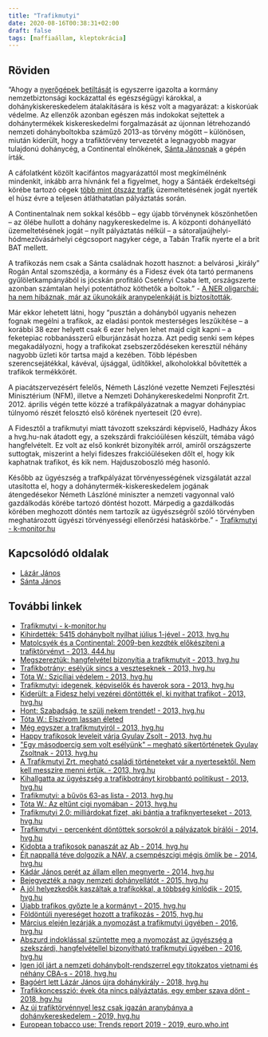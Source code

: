 ```yaml
---
title: "Trafikmutyi"
date: 2020-08-16T00:38:31+02:00
draft: false
tags: [maffiaállam, kleptokrácia]
---
```


## Röviden

“Ahogy a [nyerőgépek betiltását](../szerencsejatek) is egyszerre igazolta a kormány nemzetbiztonsági kockázattal és egészségügyi károkkal, a dohánykiskereskedelem átalakítására is kész volt a magyarázat: a kiskorúak védelme. Az ellenzők azonban egészen más indokokat sejtettek a dohánytermékek kiskereskedelmi forgalmazását az újonnan létrehozandó nemzeti dohányboltokba száműző 2013-as törvény mögött – különösen, miután kiderült, hogy a trafiktörvény tervezetét a legnagyobb magyar tulajdonú dohánycég, a Continental elnökének, [Sánta Jánosnak](../miattuk-szar-hely-ez-az-orszag/santa-janos) a gépén írták.

A cáfolatként közölt kacifántos magyarázattól most megkímélnénk mindenkit, inkább arra hívnánk fel a figyelmet, hogy a Sántáék érdekeltségi körébe tartozó cégek [több mint ötszáz trafik](https://hvg.hu/gazdasag/20130620_500_trafik_egyetlen_kezben_trafikmutyi) üzemeltetésének jogát nyerték el húsz évre a teljesen átláthatatlan pályáztatás során.

A Continentalnak nem sokkal később – egy újabb törvénynek köszönhetően – az ölébe hullott a dohány nagykereskedelme is. A központi dohányellátó üzemeltetésének jogát – nyílt pályáztatás nélkül – a sátoraljaújhelyi-hódmezővásárhelyi cégcsoport nagyker cége, a Tabán Trafik nyerte el a brit BAT mellett.

A trafikozás nem csak a Sánta családnak hozott hasznot: a belvárosi „király” Rogán Antal szomszédja, a kormány és a Fidesz évek óta tartó permanens gyűlöletkampányából is jócskán profitáló Csetényi Csaba lett, országszerte azonban számtalan helyi potentáthoz köthetők a boltok.” - [A NER oligarchái: ha nem hibáznak, már az ükunokáik aranypelenkáját is biztosították](https://hvg.hu/kkv/20180228_haveri_kapitalizmus_korrupcio_orban_kormany_simicska_meszaros_tiborcz_garancsi_santa_rogan_speder).

Már ekkor lehetett látni, hogy “pusztán a dohányból ugyanis nehezen fognak megélni a trafikok, az eladási pontok mesterséges leszűkítése – a korábbi 38 ezer helyett csak 6 ezer helyen lehet majd cigit kapni – a feketepiac robbanásszerű elburjánzását hozza. Azt pedig senki sem képes megakadályozni, hogy a trafikokat zsebszerződéseken keresztül néhány nagyobb üzleti kör tartsa majd a kezében. Több lépésben szerencsejátékkal, kávéval, újsággal, üdítőkkel, alkoholokkal bővítették a trafikok termékkörét.

A piacátszervezésért felelős, Németh Lászlóné vezette Nemzeti Fejlesztési Minisztérium (NFM), illetve a Nemzeti Dohánykereskedelmi Nonprofit Zrt. 2012. április végén tette közzé a trafikpályázatnak a magyar dohánypiac túlnyomó részét felosztó első körének nyerteseit (20 évre).

A Fidesztől a trafikmutyi miatt távozott szekszárdi képviselő, Hadházy Ákos a hvg.hu-nak átadott egy, a szekszárdi frakcióülésen készült, témába vágó hangfelvételt. Ez volt az első konkrét bizonyíték arról, amiről országszerte suttogtak, miszerint a helyi fideszes frakcióüléseken dőlt el, hogy kik kaphatnak trafikot, és kik nem. Hajduszoboszló még hasonló.

Később az ügyészség a trafkpályázat törvényességének vizsgálatát azzal utasította el, hogy a dohánytermék-kiskereskedelem jogának átengedésekor Németh Lászlóné miniszter a nemzeti vagyonnal való gazdálkodás körébe tartozó döntést hozott. Márpedig a gazdálkodás körében meghozott döntés nem tartozik az ügyészségről szóló törvényben meghatározott ügyészi törvényességi ellenőrzési hatáskörbe.” - [Trafikmutyi - k-monitor.hu](https://adatbazis.k-monitor.hu/adatbazis/cimkek/trafikmutyi)

## Kapcsolódó oldalak

- [Lázár János](../../miattuk-szar-hely-ez-az-orszag/lazar-janos)
- [Sánta János](../../miattuk-szar-hely-ez-az-orszag/santa-janos)

## További linkek

- [Trafikmutyi - k-monitor.hu](https://adatbazis.k-monitor.hu/adatbazis/cimkek/trafikmutyi)
- [Kihirdették: 5415 dohánybolt nyílhat július 1-jével - 2013, hvg.hu](https://hvg.hu/kkv/20130423_Kihirdettek_5415_dohanybolt_nyilhat_juliu)
- [Matolcsyék és a Continental: 2009-ben kezdték előkészíteni a trafiktörvényt - 2013, 444.hu](https://444.hu/2013/05/27/matolcsyek-es-a-continental-2009-ben-kezdtek-elokesziteni-a-trafiktorvenyt/)
- [Megszereztük: hangfelvétel bizonyítja a trafikmutyit - 2013, hvg.hu](https://hvg.hu/itthon/20130509_trafik_Szekszard_Fidesz_hangfelvetel)
- [Trafikbotrány: esélyük sincs a veszteseknek - 2013, hvg.hu](https://hvg.hu/gazdasag/20130522_Trafikbotrany_eselyuk_sincs_a_vesztesekne)
- [Tóta W.: Szicíliai védelem - 2013, hvg.hu](https://hvg.hu/w/20130523_Sziciliai_vedelem)
- [Trafikmutyi: idegenek, képviselők és haverok sora - 2013, hvg.hu](https://hvg.hu/gazdasag/20130425_Trafikmutyi_idegenek_kepviselok_polgarmes)
- [Kiderült: a Fidesz helyi vezérei döntötték el, ki nyithat trafikot - 2013, hvg.hu](https://hvg.hu/itthon/20130426_Trafikmutyi_Fidesz_valasztokeruleti_elnok)
- [Hont: Szabadság, te szülj nekem trendet! - 2013, hvg.hu](https://hvg.hu/velemeny/20130429_Hont_Szabadsag_te_szulj_nekem_trendet)
- [Tóta W.: Elszívom lassan életed](https://hvg.hu/w/20130430_Elszivom_lassan_eleted)
- [Még egyszer a trafikmutyiról - 2013, hvg.hu](https://hvg.hu/velemeny.nyuzsog/20130425_Meg_egyszer_a_trafikmutyirol)
- [Happy trafikosok leveleit várja Gyulay Zsolt - 2013, hvg.hu](https://hvg.hu/gazdasag/20130612_Happy_trafikosok_leveleit_varja_Gyulay_Zs)
- ["Egy másodpercig sem volt esélyünk" – megható sikertörténetek Gyulay Zsoltnak - 2013, hvg.hu](https://hvg.hu/gazdasag/20130613_Egy_masodpercig_sem_volt_eselyunk)
- [A Trafikmutyi Zrt. megható családi történeteket vár a nyertesektől. Nem kell messzire menni értük. - 2013, hvg.hu](https://hvg.hu/velemeny.nyuzsog/20130613_Draga_sogor_kedves_Zsolt)
- [Kihallgatta az ügyészség a trafikbotrányt kirobbantó politikust - 2013, hvg.hu](https://hvg.hu/itthon/20130708_Kihallgatta_a_rendorseg_a_trafikbotranyt)
- [Trafikmutyi: a bűvös 63-as lista - 2013, hvg.hu](https://hvg.hu/gazdasag/20130723_Trafikmutyi_a_buvos_63as_lista)
- [Tóta W.: Az eltűnt cigi nyomában - 2013, hvg.hu](https://hvg.hu/w/20130821_Az_eltunt_cigi_nyomaban)
- [Trafikmutyi 2.0: milliárdokat fizet, aki bántja a trafiknyerteseket - 2013, hvg.hu](https://hvg.hu/gazdasag/20130824_Trafikmutyi_20_milliardokat_fizet_aki_ban)
- [Trafikmutyi - percenként döntöttek sorsokról a pályázatok bírálói - 2014, hvg.hu](https://hvg.hu/gazdasag/20140627_Trafikmutyi__percenkent_dontottek_sorsok)
- [Kidobta a trafikosok panaszát az Ab - 2014, hvg.hu](https://hvg.hu/itthon/20140708_Kidobta_a_trafikosok_panaszat_az_Ab)
- [Éjt nappallá téve dolgozik a NAV, a csempészcigi mégis ömlik be - 2014, hvg.hu](https://hvg.hu/gazdasag/20140916_Ejt_nappalla_teve_dolgozik_a_NAV_a_csempe)
- [Kádár János perét az állam ellen megnyerte - 2014, hvg.hu](https://hvg.hu/kkv/20141001_Kadar_Janos_peret_az_allam_ellen_megnyert)
- [Bejegyezték a nagy nemzeti dohányellátót - 2015, hvg.hu](https://hvg.hu/kkv/20150624_Bejegyeztek_a_nagy_nemzeti_dohanyellatot)
- [A jól helyezkedők kaszáltak a trafikokkal, a többség kínlódik - 2015, hvg.hu](https://hvg.hu/gazdasag/20150619_Taroltak_az_osztrak_hatarnal_a_trafikok)
- [Újabb trafikos győzte le a kormányt - 2015, hvg.hu](https://hvg.hu/kkv/20151103_Ujabb_trafikos_gyozte_le_a_kormanyt)
- [Földöntúli nyereséget hozott a trafikozás - 2015, hvg.hu](https://hvg.hu/gazdasag/20151112_Ezert_erte_meg_a_trafikmutyiMultimilliomo)
- [Március elején lezárják a nyomozást a trafikmutyi ügyében - 2016, hvg.hu](https://hvg.hu/gazdasag/20160119_Marcius_elejen_lezarjak_a_nyomozast_a_tra)
- [Abszurd indoklással szüntette meg a nyomozást az ügyészség a szekszárdi, hangfelvétellel bizonyítható trafikmutyi ügyében - 2016, hvg.hu](https://hvg.hu/itthon/20160401_szekszard_hangfelvetel_trafikmutyi_ugyeszseg_nyomozas_megszuntetese)
- [Igen jól járt a nemzeti dohánybolt-rendszerrel egy titokzatos vietnami és néhány CBA-s - 2018, hvg.hu](https://hvg.hu/kkv/20180626_Igen_jol_jart_a_nemzeti_dohanyboltrendszerrel_a_titokzatos_vietnami)
- [Bagóért lett Lázár János újra dohánykirály - 2018, hvg.hu](https://hvg.hu/gazdasag/20180817_lazar_janos_megbizas_miniszteri_biztos_dohanyzas)
- [Trafikkoncesszió: évek óta nincs pályáztatás, egy ember szava dönt - 2018, hgv.hu](https://hvg.hu/kkv/20181130_Trafikkoncesszio_evek_ota_nincs_palyaztatas_egy_ember_szava_dont)
- [Az új trafiktörvénnyel lesz csak igazán aranybánya a dohánykereskedelem - 2019, hvg.hu](https://hvg.hu/kkv/20190809_trafik_lazar_janos_dohanyzas_dohanyipar_kereskedes_trafiktorveny)
- [European tobacco use: Trends report 2019 - 2019, euro.who.int](https://www.euro.who.int/en/health-topics/disease-prevention/tobacco/publications/2019/european-tobacco-use-trends-report-2019-2019)
